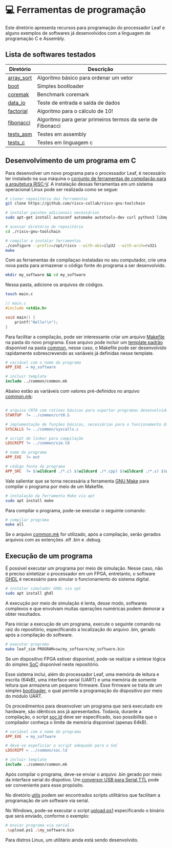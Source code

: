 # :computer: Ferramentas de programação

Este diretório apresenta recursos para programação do processador Leaf e alguns exemplos de softwares já desenvolvidos com a linguagem de programação C e Assembly.

## Lista de softwares testados

Diretório   					| Descrição
------------------------------- | -------------------------------
[array_sort](/sw/array_sort/)  	| Algoritmo básico para ordenar um vetor
[boot](/sw/boot/)        		| Simples bootloader
[coremak](/sw/coremark/)     	| Benchmark coremark
[data_io](/sw/data_io/)   		| Teste de entrada e saída de dados
[factorial](/sw/factorial)   	| Algoritmo para o cálculo de 10!
[fibonacci](/sw/fibonacci/)   	| Algoritmo para gerar primeiros termos da serie de Fibonacci
[tests_asm](/sw/tests_asm/)   	| Testes em assembly
[tests_c](/sw/tests_c/)   		| Testes em linguagem c

## Desenvolvimento de um programa em C

Para desenvolver um novo programa para o processador Leaf, é necessário ter instalado na sua máquina o [conjunto de ferramentas de compilação para a arquitetura RISC-V](https://github.com/riscv-collab/riscv-gnu-toolchain). A instalação dessas ferramentas em um sistema operacional Linux pode ser realizada como se segue:

```bash
# clonar repositório das ferramentas
git clone https://github.com/riscv-collab/riscv-gnu-toolchain
```

```bash
# instalar pacotes adicionais necessários
sudo apt-get install autoconf automake autotools-dev curl python3 libmpc-dev libmpfr-dev libgmp-dev gawk build-essential bison flex texinfo gperf libtool patchutils bc zlib1g-dev libexpat-dev
```

```bash
# acessar diretório do repositório
cd ./riscv-gnu-toolchain
```

```bash
# compilar e instalar ferramentas
./configure --prefix=/opt/riscv --with-abi=ilp32 --with-arch=rv32i
make
```

Com as ferramentas de compilaçao instaladas no seu computador, crie uma nova pasta para armazenar o código fonte do programa a ser desenvolvido.

```bash
mkdir my_software && cd my_software
```

Nessa pasta, adicione os arquivos de códigos.

```bash
touch main.c
```

```c
// main.c
#include <stdio.h>

void main() {
	printf("Hello!\n");
}
```

Para facilitar a compilação, pode ser interessante criar um arquivo [Makefile](https://www.gnu.org/software/make/manual/make.html) na pasta do novo programa. Esse arquivo pode incluir um [template padrão](/sw/common/common.mk) disponível na pasta [common](/sw/common/), nesse caso, o Makefile pode ser desenvolvido rapidamente sobrescrevendo as variáveis já definidas nesse template.

```Makefile
# variável com o nome do programa
APP_EXE  = my_software

# incluir template
include ../common/common.mk
```

Abaixo estão as variáveis com valores pré-definidos no arquivo [common.mk](/sw/common/common.mk):

```Makefile

# arquivo CRT0 com rotinas básicas para suportar programas desenvolvidos em linguagem C
STARTUP  ?= ../common/crt0.S

# implementação de funções básicas, necessárias para o funcionamento da biblioteca padrão (NewLib)
SYSCALLS ?= ../common/syscalls.c

# script de linker para compilação
LDSCRIPT ?= ../common/sim.ld

# nome do programa
APP_EXE  ?= out

# código fonte do programa
APP_SRC  ?= $(wildcard ./*.c) $(wildcard ./*.cpp) $(wildcard ./*.s) $(wildcard ./*.S) $(STARTUP) $(SYSCALLS)

```

Vale salientar que se torna necessária a ferramenta [GNU Make](https://www.gnu.org/software/make/) para compilar o programa por meio de um Makefile.

```bash
# instalação da ferramenta Make via apt
sudo apt install make
```

Para compilar o programa, pode-se executar o seguinte comando:
```bash
# compilar programa
make all
```

Se o arquivo [common.mk](/sw/common/common.mk) for utilizado, após a compilação, serão gerados arquivos com as extenções .elf .bin e .debug.

## Execução de um programa

É possivel executar um programa por meio de simulação. Nesse caso, não é preciso sintetizar o processador em um FPGA, entretanto, o software [GHDL](https://github.com/ghdl/ghdl) é necessário para simular o funcionamento do sistema digital.

```bash
# instalar simulador GHDL via opt
sudo apt install ghdl
```

A execução por meio de simulação é lenta, desse modo, softwares complexos e que envolvam muitas operações numéricas podem demorar a obter resultados.

Para iniciar a execução de um programa, execute o seguinte comando na raiz do repositório, especificando a localização do arquivo .bin, gerado após a compilação do software.

```bash
# executar programa
make leaf_sim PROGRAM=sw/my_software/my_software.bin
```

Se um dispositivo FPGA estiver disponível, pode-se realizar a sintese lógica do simples [SoC](/soc/) disponível neste repositório. 

Esse sistema inclui, além do processador Leaf, uma memória de leitura e escrita (64kB), uma interface serial (UART) e uma memória de somente leitura que armazena um pequeno firmware. Esse firmware se trata de um simples [bootloader](/sw/boot/), o qual permite a programação do dispositivo por meio do módulo UART.

Os procedimentos para desenvolver um programa que será executado em hardware, são idênticos aos já apresentados. Todavia, durante a compilação, o script [soc.ld](/sw/common/soc.ld) deve ser especificado, isso possibilita que o compilador conheça o limite de memória disponível (apenas 64kB).

```Makefile
# variável com o nome do programa
APP_EXE  = my_software

# deve-se espeficiar o script adequado para o SoC
LDSCRIPT = ../common/soc.ld

# incluir template
include ../common/common.mk

```

Após compilar o programa, deve-se enviar o arquivo .bin gerado por meio da interface serial do dispotivo. Um [conversor USB para Serial TTL](https://pt.aliexpress.com/item/4001105371136.html) pode ser conveniente para esse propósito.

No diretório [utils](/sw/utils/) podem ser encontrados scripts utilitários que facilitam a programação de um software via serial.

No Windows, pode-se executar o script [upload.ps1](/sw/utils/upload.ps1) especificando o binário que será enviado, conforme o exemplo:

```bash
# enviar programa via serial
.\upload.ps1 .\my_software.bin
```

Para distros Linux, um utilitário ainda está sendo desenvolvido.